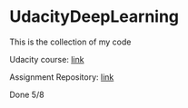 # UdacityDeepLearning
This is the collection of my code

Udacity course: [link](https://www.udacity.com/course/deep-learning--ud730)

Assignment Repository: [link](https://github.com/tensorflow/tensorflow/tree/master/tensorflow/examples/udacity)

Done 5/8